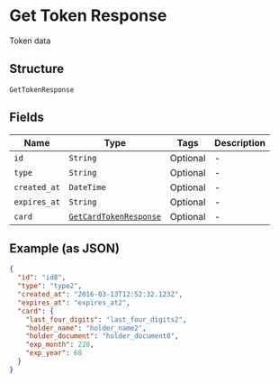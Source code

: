 
# Get Token Response

Token data

## Structure

`GetTokenResponse`

## Fields

| Name | Type | Tags | Description |
|  --- | --- | --- | --- |
| `id` | `String` | Optional | - |
| `type` | `String` | Optional | - |
| `created_at` | `DateTime` | Optional | - |
| `expires_at` | `String` | Optional | - |
| `card` | [`GetCardTokenResponse`](../../doc/models/get-card-token-response.md) | Optional | - |

## Example (as JSON)

```json
{
  "id": "id8",
  "type": "type2",
  "created_at": "2016-03-13T12:52:32.123Z",
  "expires_at": "expires_at2",
  "card": {
    "last_four_digits": "last_four_digits2",
    "holder_name": "holder_name2",
    "holder_document": "holder_document0",
    "exp_month": 228,
    "exp_year": 68
  }
}
```

